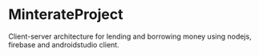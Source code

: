 # MinterateProject
Client-server architecture for lending and borrowing money using nodejs, firebase and androidstudio client.
